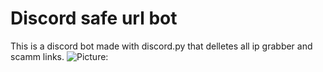 # Discord safe url bot
This is a discord bot made with discord.py that delletes all ip grabber and scamm links.
![Picture:]([http://url/to/img.png](https://i.ibb.co/868kfm7/image-2022-06-02-194600080.png))

